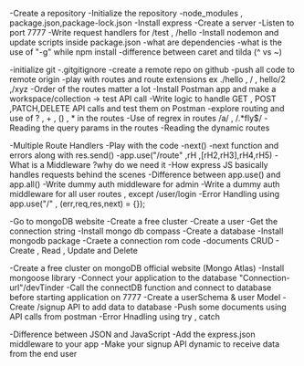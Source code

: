 -Create a repository
-Initialize the repository
-node_modules , package.json,package-lock.json
-Install express
-Create a server
-Listen to port 7777
-Write request handlers for /test , /hello
-Install nodemon and update scripts inside package.json
-what are dependencies
-what is the use of "-g" while npm install
-difference between caret and tilda (^ vs ~) 



-initialize git
-.gitgitignore
-create a remote repo on github
-push all code to remote origin
-play with routes and route extensions ex ./hello , / , hello/2 ,/xyz
-Order of the routes matter a lot
-Install Postman app and make a workspace/collection -> test API call
-Write logic to handle GET , POST ,PATCH,DELETE API calls and test them on Postman
-explore routing and use of ? , + , () , * in the routes
-Use of regrex in routes /a/ , /.*fly$/
-Reading the query params in the routes
-Reading the dynamic routes



-Multiple Route Handlers -Play with the code
-next()
-next function and errors along with res.send()
-app.use("/route" ,rH ,[rH2,rH3],rH4,rH5)
-What is a Middleware ?why do we need it
-How express JS basically handles requests behind the scenes
-Difference between app.use() and app.all()
-Write dummy auth middleware for admin
-Write a dummy auth middleware for all user routes , except /user/login
-Error Handling using app.use("/" , (err,req,res,next) = {});


-Go to mongoDB website
-Create a free cluster
-Create a user
-Get the connection string
-Install mongo db compass
-Create a database
-Install mongodb package
-Craete a connection rom code
-documents CRUD - Create , Read , Update and Delete


-Create a free cluster on mongoDB official website (Mongo Atlas)
-Install mongoose library
-Connect your application to the database "Connection-url"/devTinder
-Call the connectDB function and connect to database before starting application on 7777
-Create a userSchema & user Model
-Create /signup API to add data to database
-Push some documents using API calls from postman
-Error Hnadling using try , catch


-Difference between JSON and JavaScript
-Add the express.json middleware to your app
-Make your signup API dynamic to receive data from the end user